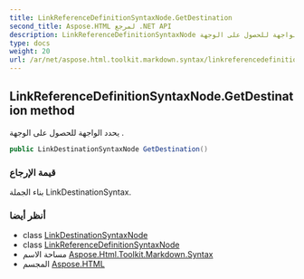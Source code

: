```yaml
---
title: LinkReferenceDefinitionSyntaxNode.GetDestination
second_title: Aspose.HTML لمرجع .NET API
description: LinkReferenceDefinitionSyntaxNode طريقة. يحدد الواجهة للحصول على الوجهة .
type: docs
weight: 20
url: /ar/net/aspose.html.toolkit.markdown.syntax/linkreferencedefinitionsyntaxnode/getdestination/
---
```

## LinkReferenceDefinitionSyntaxNode.GetDestination method

يحدد الواجهة للحصول على الوجهة .

```csharp
public LinkDestinationSyntaxNode GetDestination()
```

### قيمة الإرجاع

بناء الجملة LinkDestinationSyntax.

### أنظر أيضا

* class [LinkDestinationSyntaxNode](../../linkdestinationsyntaxnode/)
* class [LinkReferenceDefinitionSyntaxNode](../)
* مساحة الاسم [Aspose.Html.Toolkit.Markdown.Syntax](../../linkreferencedefinitionsyntaxnode/)
* المجسم [Aspose.HTML](../../../)


